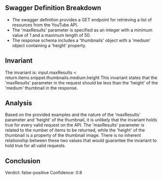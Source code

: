 ## Swagger Definition Breakdown
- The swagger definition provides a GET endpoint for retrieving a list of resources from the YouTube API.
- The 'maxResults' parameter is specified as an integer with a minimum value of 1 and a maximum length of 50.
- The response schema includes a 'thumbnails' object with a 'medium' object containing a 'height' property.

## Invariant
The invariant is: input.maxResults < return.items.snippet.thumbnails.medium.height
This invariant states that the 'maxResults' parameter in the request should be less than the 'height' of the 'medium' thumbnail in the response.

## Analysis
Based on the provided examples and the nature of the 'maxResults' parameter and 'height' of the thumbnail, it is unlikely that the invariant holds true for every valid request on the API. The 'maxResults' parameter is related to the number of items to be returned, while the 'height' of the thumbnail is a property of the thumbnail image. There is no inherent relationship between these two values that would guarantee the invariant to hold true for all valid requests.

## Conclusion
Verdict: false-positive
Confidence: 0.8

